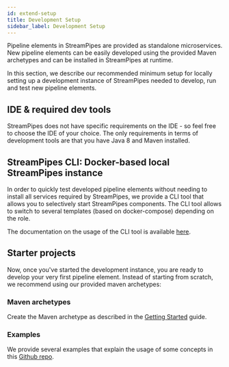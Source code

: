 ```yaml
---
id: extend-setup
title: Development Setup
sidebar_label: Development Setup
---
```


Pipeline elements in StreamPipes are provided as standalone microservices. New pipeline elements can be easily developed using the provided Maven archetypes and can be installed in StreamPipes at runtime.

In this section, we describe our recommended minimum setup for locally setting up a development instance of StreamPipes needed to develop, run and test new pipeline elements.

## IDE & required dev tools
StreamPipes does not have specific requirements on the IDE - so feel free to choose the IDE of your choice.
The only requirements in terms of development tools are that you have Java 8 and Maven installed.

## StreamPipes CLI: Docker-based local StreamPipes instance
In order to quickly test developed pipeline elements without needing to install all services required by StreamPipes, we provide a CLI tool that allows you to selectively start StreamPipes components.
The CLI tool allows to switch to several templates (based on docker-compose) depending on the role. 

The documentation on the usage of the CLI tool is available [here](../extend-cli).
## Starter projects

Now, once you've started the development instance, you are ready to develop your very first pipeline element.
Instead of starting from scratch, we recommend using our provided maven archetypes:

### Maven archetypes

Create the Maven archetype as described in the [Getting Started](../extend-archetypes) guide.

### Examples

We provide several examples that explain the usage of some concepts in this [Github repo](https://github.com/apache/incubator-streampipes-examples). 
